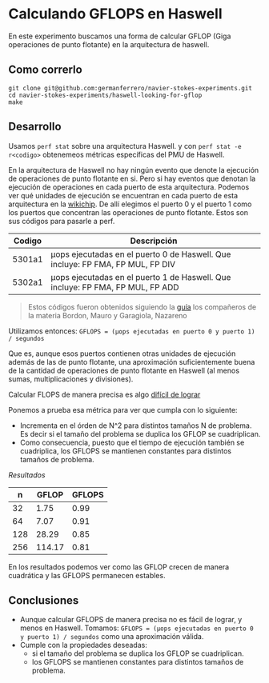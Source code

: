 # Calculando GFLOPS en Haswell
En este experimento buscamos una forma de calcular GFLOP (Giga operaciones de punto flotante) en la arquitectura de haswell.

## Como correrlo
```
git clone git@github.com:germanferrero/navier-stokes-experiments.git
cd navier-stokes-experiments/haswell-looking-for-gflop
make
```

## Desarrollo

Usamos `perf stat` sobre una arquitectura Haswell.
y con `perf stat -e r<codigo>` obtenemeos métricas específicas del PMU de Haswell.

En la arquitectura de Haswell no hay ningún evento que denote la ejecución de operaciones de punto flotante en si. Pero si hay eventos que denotan la ejecución de operaciones en cada puerto de esta arquitectura.
Podemos ver qué unidades de ejecución se encuentran en cada puerto de esta arquitectura en la [wikichip](https://en.wikichip.org/wiki/File:haswell_block_diagram.svg).
De allí elegimos el puerto 0 y el puerto 1 como los puertos que concentran las operaciones de punto flotante. Estos son sus códigos para pasarle a perf.

| Codigo | Descripción |
|--------|-------------|
| 5301a1 | µops ejecutadas en el puerto 0 de Haswell. Que incluye: FP FMA, FP MUL, FP DIV |
| 5302a1 | µops ejecutadas en el puerto 1 de Haswell. Que incluye: FP FMA, FP MUL, FP ADD | 

> Estos códigos fueron obtenidos siguiendo la [guía](https://cs.famaf.unc.edu.ar/~nicolasw/Docencia/CP/2021/instructivo_flops.html) los compañeros de la materia Bordon, Mauro y Garagiola, Nazareno

Utilizamos entonces:
`GFLOPS = (µops ejecutadas en puerto 0 y puerto 1) / segundos`

Que es, aunque esos puertos contienen otras unidades de ejecución además de las de punto flotante, una aproximación suficientemente buena de la cantidad de operaciones de punto flotante en Haswell (al menos sumas, multiplicaciones y divisiones).

Calcular FLOPS de manera precisa es algo [difícil de lograr](https://linux-perf-users.vger.kernel.narkive.com/s7GIb114/some-troubles-with-perf-and-measuring-flops)

Ponemos a prueba esa métrica para ver que cumpla con lo siguiente:
- Incrementa en el órden de N^2 para distintos tamaños N de problema. Es decir si el tamaño del problema se duplica los GFLOP se cuadriplican.
 - Como consecuencia, puesto que el tiempo de ejecución también se cuadriplica, los GFLOPS se mantienen constantes para distintos tamaños de problema.

*Resultados*

|n | GFLOP | GFLOPS|
|--|-------|-------|
|32 | 1.75 | 0.99|
|64 | 7.07 | 0.91|
|128 | 28.29 | 0.85|
|256 | 114.17 | 0.81|

En los resultados podemos ver como las GFLOP crecen de manera cuadrática y las GFLOPS permanecen estables.

## Conclusiones
- Aunque calcular GFLOPS de manera precisa no es fácil de lograr, y menos en Haswell. Tomamos:
`GFLOPS = (µops ejecutadas en puerto 0 y puerto 1) / segundos`
como una aproximación válida.
- Cumple con la propiedades deseadas:
    - si el tamaño del problema se duplica los GFLOP se cuadriplican.
    - los GFLOPS se mantienen constantes para distintos tamaños de problema.
